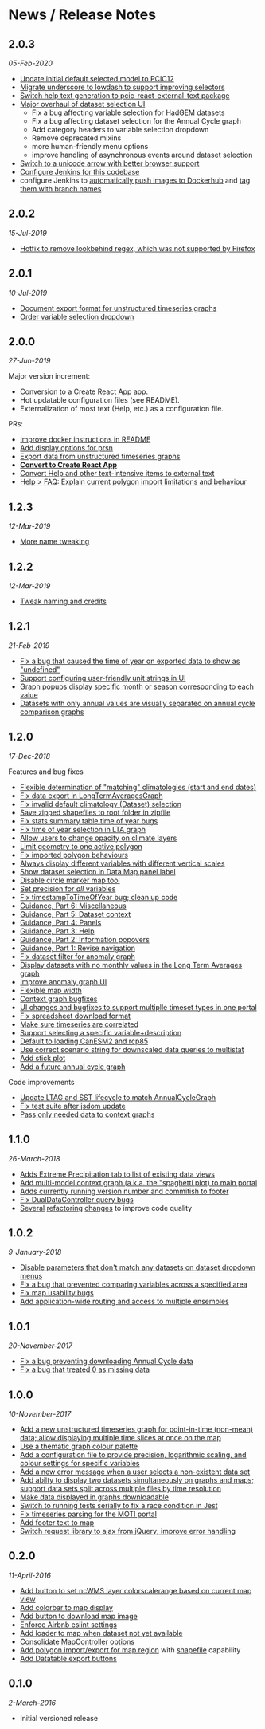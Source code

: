 # News / Release Notes

## 2.0.3
*05-Feb-2020*
* [Update initial default selected model to PCIC12](https://github.com/pacificclimate/climate-explorer-frontend/pull/323)
* [Migrate underscore to lowdash to support improving selectors](https://github.com/pacificclimate/climate-explorer-frontend/pull/317)
* [Switch help text generation to pcic-react-external-text package](https://github.com/pacificclimate/climate-explorer-frontend/pull/331)
* [Major overhaul of dataset selection UI](https://github.com/pacificclimate/climate-explorer-frontend/pull/333)
  * Fix a bug affecting variable selection for HadGEM datasets
  * Fix a bug affecting dataset selection for the Annual Cycle graph
  * Add category headers to variable selection dropdown
  * Remove deprecated mixins
  * more human-friendly menu options
  * improve handling of asynchronous events around dataset selection
* [Switch to a unicode arrow with better browser support](https://github.com/pacificclimate/climate-explorer-frontend/pull/345)
* [Configure Jenkins for this codebase](https://github.com/pacificclimate/climate-explorer-frontend/pull/346)
* configure Jenkins to [automatically push images to Dockerhub](https://github.com/pacificclimate/climate-explorer-frontend/pull/349) and [tag them with branch names](https://github.com/pacificclimate/climate-explorer-frontend/pull/351)

## 2.0.2
*15-Jul-2019*
* [Hotfix to remove lookbehind regex, which was not supported by Firefox](https://github.com/pacificclimate/climate-explorer-frontend/pull/315)

## 2.0.1
*10-Jul-2019*
* [Document export format for unstructured timeseries graphs](https://github.com/pacificclimate/climate-explorer-frontend/pull/310)
* [Order variable selection dropdown](https://github.com/pacificclimate/climate-explorer-frontend/pull/307)

## 2.0.0
*27-Jun-2019*

Major version increment: 
* Conversion to a Create React App app.
* Hot updatable configuration files (see README).
* Externalization of most text (Help, etc.) as a configuration file.

PRs:

* [Improve docker instructions in README](https://github.com/pacificclimate/climate-explorer-frontend/pull/288)
* [Add display options for prsn](https://github.com/pacificclimate/climate-explorer-frontend/pull/291)
* [Export data from unstructured timeseries graphs](https://github.com/pacificclimate/climate-explorer-frontend/pull/299)
* [**Convert to Create React App**](https://github.com/pacificclimate/climate-explorer-frontend/pull/298)
* [Convert Help and other text-intensive items to external text](https://github.com/pacificclimate/climate-explorer-frontend/pull/303)
* [Help > FAQ: Explain current polygon import limitations and behaviour](https://github.com/pacificclimate/climate-explorer-frontend/pull/306)

## 1.2.3
*12-Mar-2019*

* [More name tweaking](https://github.com/pacificclimate/climate-explorer-frontend/pull/286)

## 1.2.2
*12-Mar-2019*

* [Tweak naming and credits](https://github.com/pacificclimate/climate-explorer-frontend/pull/281)

## 1.2.1
*21-Feb-2019*

* [Fix a bug that caused the time of year on exported data to show as "undefined"](https://github.com/pacificclimate/climate-explorer-frontend/pull/268)
* [Support configuring user-friendly unit strings in UI](https://github.com/pacificclimate/climate-explorer-frontend/pull/270)
* [Graph popups display specific month or season corresponding to each value](https://github.com/pacificclimate/climate-explorer-frontend/pull/271)
* [Datasets with only annual values are visually separated on annual cycle comparison graphs](https://github.com/pacificclimate/climate-explorer-frontend/pull/273)

## 1.2.0
*17-Dec-2018*

Features and bug fixes

* [Flexible determination of "matching" climatologies (start and end dates)](https://github.com/pacificclimate/climate-explorer-frontend/pull/263)
* [Fix data export in LongTermAveragesGraph](https://github.com/pacificclimate/climate-explorer-frontend/pull/257)
* [Fix invalid default climatology (Dataset) selection](https://github.com/pacificclimate/climate-explorer-frontend/pull/255)
* [Save zipped shapefiles to root folder in zipfile](https://github.com/pacificclimate/climate-explorer-frontend/pull/251)
* [Fix stats summary table time of year bugs](https://github.com/pacificclimate/climate-explorer-frontend/pull/247)
* [Fix time of year selection in LTA graph](https://github.com/pacificclimate/climate-explorer-frontend/pull/245)
* [Allow users to change opacity on climate layers](https://github.com/pacificclimate/climate-explorer-frontend/pull/241)
* [Limit geometry to one active polygon](https://github.com/pacificclimate/climate-explorer-frontend/pull/240)
* [Fix imported polygon behaviours](https://github.com/pacificclimate/climate-explorer-frontend/pull/236)
* [Always display different variables with different vertical scales](https://github.com/pacificclimate/climate-explorer-frontend/pull/235)
* [Show dataset selection in Data Map panel label](https://github.com/pacificclimate/climate-explorer-frontend/pull/234)
* [Disable circle marker map tool](https://github.com/pacificclimate/climate-explorer-frontend/pull/233)
* [Set precision for *all* variables](https://github.com/pacificclimate/climate-explorer-frontend/pull/228)
* [Fix timestampToTimeOfYear bug; clean up code](https://github.com/pacificclimate/climate-explorer-frontend/pull/214)
* [Guidance, Part 6: Miscellaneous](https://github.com/pacificclimate/climate-explorer-frontend/pull/210)
* [Guidance, Part 5: Dataset context 
](https://github.com/pacificclimate/climate-explorer-frontend/pull/209)
* [Guidance, Part 4: Panels](https://github.com/pacificclimate/climate-explorer-frontend/pull/208)
* [Guidance, Part 3: Help](https://github.com/pacificclimate/climate-explorer-frontend/pull/205)
* [Guidance, Part 2: Information popovers](https://github.com/pacificclimate/climate-explorer-frontend/pull/200)
* [Guidance, Part 1: Revise navigation](https://github.com/pacificclimate/climate-explorer-frontend/pull/199)
* [Fix dataset filter for anomaly graph](https://github.com/pacificclimate/climate-explorer-frontend/pull/197)
* [Display datasets with no monthly values in the Long Term Averages graph](https://github.com/pacificclimate/climate-explorer-frontend/pull/194)
* [Improve anomaly graph UI](https://github.com/pacificclimate/climate-explorer-frontend/pull/180)
* [Flexible map width](https://github.com/pacificclimate/climate-explorer-frontend/pull/164)
* [Context graph bugfixes](https://github.com/pacificclimate/climate-explorer-frontend/pull/163)
* [UI changes and bugfixes to support multiplle timeset types in one portal](https://github.com/pacificclimate/climate-explorer-frontend/pull/156)
* [Fix spreadsheet download format](https://github.com/pacificclimate/climate-explorer-frontend/pull/153)
* [Make sure timeseries are correlated](https://github.com/pacificclimate/climate-explorer-frontend/pull/161)
* [Support selecting a specific variable+description](https://github.com/pacificclimate/climate-explorer-frontend/pull/160)
* [Default to loading CanESM2 and rcp85](https://github.com/pacificclimate/climate-explorer-frontend/pull/158)
* [Use correct scenario string for downscaled data queries to multistat](https://github.com/pacificclimate/climate-explorer-frontend/pull/151)
* [Add stick plot](https://github.com/pacificclimate/climate-explorer-frontend/pull/149)
* [Add a future annual cycle graph](https://github.com/pacificclimate/climate-explorer-frontend/pull/146)

Code improvements

* [Update LTAG and SST lifecycle to match AnnualCycleGraph](https://github.com/pacificclimate/climate-explorer-frontend/pull/262)
* [Fix test suite after jsdom update ](https://github.com/pacificclimate/climate-explorer-frontend/pull/178)
* [Pass only needed data to context graphs](https://github.com/pacificclimate/climate-explorer-frontend/pull/148)




## 1.1.0
*26-March-2018*
* [Adds Extreme Precipitation tab to list of existing data views](https://github.com/pacificclimate/climate-explorer-frontend/pull/141)
* [Add multi-model context graph (a.k.a. the "spaghetti plot) to main portal](https://github.com/pacificclimate/climate-explorer-frontend/pull/117)
* [Adds currently running version number and commitish to footer](https://github.com/pacificclimate/climate-explorer-frontend/pull/136)
* [Fix DualDataController query bugs](https://github.com/pacificclimate/climate-explorer-frontend/pull/120)
* [Several](https://github.com/pacificclimate/climate-explorer-frontend/pull/121) [refactoring](https://github.com/pacificclimate/climate-explorer-frontend/pull/113) [changes](https://github.com/pacificclimate/climate-explorer-frontend/pull/137) to improve code quality

## 1.0.2
*9-January-2018*
* [Disable parameters that don't match any datasets on dataset dropdown menus](https://github.com/pacificclimate/climate-explorer-frontend/pull/98)
* [Fix a bug that prevented comparing variables across a specified area](https://github.com/pacificclimate/climate-explorer-frontend/pull/109)
* [Fix map usability bugs](https://github.com/pacificclimate/climate-explorer-frontend/pull/100)
* [Add application-wide routing and access to multiple ensembles](https://github.com/pacificclimate/climate-explorer-frontend/pull/101)

## 1.0.1
*20-November-2017*

* [Fix a bug preventing downloading Annual Cycle data](https://github.com/pacificclimate/climate-explorer-frontend/pull/97)
* [Fix a bug that treated 0 as missing data](https://github.com/pacificclimate/climate-explorer-frontend/pull/94)

## 1.0.0

*10-November-2017*

* [Add a new unstructured timeseries graph for point-in-time (non-mean) data; allow displaying multiple time slices at once on the map](https://github.com/pacificclimate/climate-explorer-frontend/pull/89)
* [Use a thematic graph colour palette](https://github.com/pacificclimate/climate-explorer-frontend/pull/82)
* [Add a configuration file to provide precision, logarithmic scaling, and colour settings for specific variables](https://github.com/pacificclimate/climate-explorer-frontend/pull/67)
* [Add a new error message when a user selects a non-existent data set](https://github.com/pacificclimate/climate-explorer-frontend/pull/65)
* [Add abilty to display two datasets simultaneously on graphs and maps; support data sets split across multiple files by time resolution](https://github.com/pacificclimate/climate-explorer-frontend/pull/62)
* [Make data displayed in graphs downloadable](https://github.com/pacificclimate/climate-explorer-frontend/pull/57)
* [Switch to running tests serially to fix a race condition in Jest](https://github.com/pacificclimate/climate-explorer-frontend/pull/61)
* [Fix timeseries parsing for the MOTI portal](https://github.com/pacificclimate/climate-explorer-frontend/pull/55)
* [Add footer text to map](https://github.com/pacificclimate/climate-explorer-frontend/pull/49)
* [Switch request library to ajax from jQuery; improve error handling](https://github.com/pacificclimate/climate-explorer-frontend/pull/44)

## 0.2.0

*11-April-2016*

* [Add button to set ncWMS layer colorscalerange based on current map view](https://github.com/pacificclimate/climate-explorer-frontend/pull/39)
* [Add colorbar to map display](https://github.com/pacificclimate/climate-explorer-frontend/pull/38)
* [Add button to download map image](https://github.com/pacificclimate/climate-explorer-frontend/pull/29)
* [Enforce Airbnb eslint settings](https://github.com/pacificclimate/climate-explorer-frontend/pull/27)
* [Add loader to map when dataset not yet available](https://github.com/pacificclimate/climate-explorer-frontend/pull/26)
* [Consolidate MapController options](https://github.com/pacificclimate/climate-explorer-frontend/pull/20)
* [Add polygon import/export for map region](https://github.com/pacificclimate/climate-explorer-frontend/pull/17) with [shapefile](https://github.com/pacificclimate/climate-explorer-frontend/pull/24) capability
* [Add Datatable export buttons](https://github.com/pacificclimate/climate-explorer-frontend/pull/16)

## 0.1.0

*2-March-2016*

* Initial versioned release
